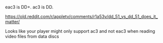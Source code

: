 eac3 is DD+. ac3 is DD. 

https://old.reddit.com/r/appletv/comments/r1a53v/dd_51_vs_dd_51_does_it_matter/

Looks like your player might only support ac3 and not eac3 when reading video files from data discs
